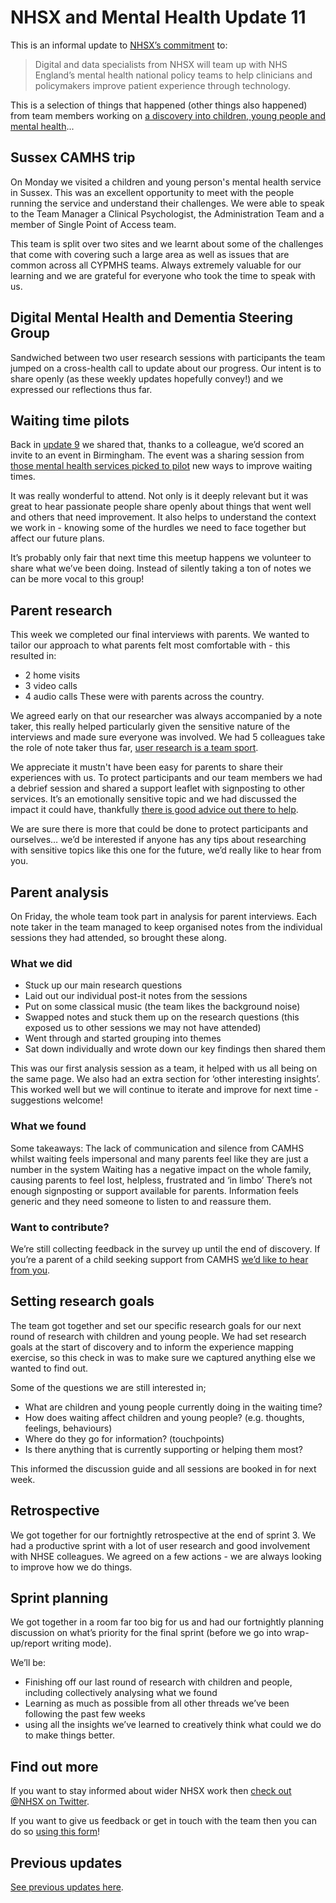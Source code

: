 # NHSX and Mental Health Update 11

This is an informal update to [NHSX’s commitment](https://www.gov.uk/government/news/nhsx-digital-experts-will-be-part-of-cancer-and-mental-health-teams) to:
> Digital and data specialists from NHSX will team up with NHS England’s mental health national policy teams to help clinicians and policymakers improve patient experience through technology.

This is a selection of things that happened (other things also happened) from team members working on [a discovery into children, young people and mental health](https://nhsx.github.io/Mental-Health/0/)...

## Sussex CAMHS trip
On Monday we visited a children and young person's mental health service in Sussex. This was an excellent opportunity to meet with the people running the service and understand their challenges. We were able to speak to the Team Manager a Clinical Psychologist, the Administration Team and a member of Single Point of Access team. 

This team is split over two sites and we learnt about some of the challenges that come with covering such a large area as well as issues that are common across all CYPMHS teams. Always extremely valuable for our learning and we are grateful for everyone who took the time to speak with us. 
     
## Digital Mental Health and Dementia Steering Group
Sandwiched between two user research sessions with participants the team jumped on a cross-health call to update about our progress. Our intent is to share openly (as these weekly updates hopefully convey!) and we expressed our reflections thus far.

## Waiting time pilots 
Back in [update 9](https://nhsx.github.io/Mental-Health/9/) we shared that, thanks to a colleague, we’d scored an invite to an event in Birmingham. The event was a sharing session from [those mental health services picked to pilot](https://www.england.nhs.uk/mental-health/cyp/trailblazers/mh-support-teams/) new ways to improve waiting times.

It was really wonderful to attend. Not only is it deeply relevant but it was great to hear passionate people share openly about things that went well and others that need improvement. It also helps to understand the context we work in - knowing some of the hurdles we need to face together but affect our future plans.

It’s probably only fair that next time this meetup happens we volunteer to share what we’ve been doing. Instead of silently taking a ton of notes we can be more vocal to this group!

## Parent research
This week we completed our final interviews with parents. We wanted to tailor our approach to what parents felt most comfortable with - this resulted in:
- 2 home visits
- 3 video calls
- 4 audio calls 
These were with parents across the country.

We agreed early on that our researcher was always accompanied by a note taker, this really helped particularly given the sensitive nature of the interviews and made sure everyone was involved. We had 5 colleagues take the role of note taker thus far, [user research is a team sport](http://www.myddelton.co.uk/blog/user-research-is-a-team-sport).

We appreciate it mustn't have been easy for parents to share their experiences with us. To protect participants and our team members we had a debrief session and shared a support leaflet with signposting to other services. It’s an emotionally sensitive topic and we had discussed the impact it could have, thankfully [there is good advice out there to help](https://userresearch.blog.gov.uk/2018/11/20/making-research-safer-for-everyone-involved/).

We are sure there is more that could be done to protect participants and ourselves… we’d be interested if anyone has any tips about researching with sensitive topics like this one for the future, we’d really like to hear from you.

## Parent analysis 
On Friday, the whole team took part in analysis for parent interviews. Each note taker in the team managed to keep organised notes from the individual sessions they had attended, so brought these along.

### What we did
- Stuck up our main research questions 
- Laid out our individual post-it notes from the sessions
- Put on some classical music (the team likes the background noise)
- Swapped notes and stuck them up on the research questions (this exposed us to other sessions we may not have attended)
- Went through and started grouping into themes
- Sat down individually and wrote down our key findings then shared them

This was our first analysis session as a team, it helped with us all being on the same page. We also had an extra section for ‘other interesting insights’. This worked well but we will continue to iterate and improve for next time - suggestions welcome!

### What we found
Some takeaways:
The lack of communication and silence from CAMHS whilst waiting feels impersonal and many parents feel like they are just a number in the system
Waiting has a negative impact on the whole family, causing parents to feel lost, helpless, frustrated and ‘in limbo’ 
There’s not enough signposting or support available for parents. Information feels generic and they need someone to listen to and reassure them. 

### Want to contribute?
We’re still collecting feedback in the survey up until the end of discovery. If you’re a parent of a child seeking support from CAMHS [we’d like to hear from you](https://www.smartsurvey.co.uk/s/parent-survey). 

## Setting research goals
The team got together and set our specific research goals for our next round of research with children and young people. We had set research goals at the start of discovery and to inform the experience mapping exercise, so this check in was to make sure we captured anything else we wanted to find out.

Some of the questions we are still interested in;
- What are children and young people currently doing in the waiting time?
- How does waiting affect children and young people? (e.g. thoughts, feelings, behaviours)
- Where do they go for information? (touchpoints)
- Is there anything that is currently supporting or helping them most?

This informed the discussion guide and all sessions are booked in for next week.

## Retrospective
We got together for our fortnightly retrospective at the end of sprint 3. We had a productive sprint with a lot of user research and good involvement with NHSE colleagues. We agreed on a few actions - we are always looking to improve how we do things.

## Sprint planning
We got together in a room far too big for us and had our fortnightly planning discussion on what’s priority for the final sprint (before we go into wrap-up/report writing mode).

We’ll be:
- Finishing off our last round of research with children and people, including collectively analysing what we found
- Learning as much as possible from all other threads we’ve been following the past few weeks
- using all the insights we’ve learned to creatively think what could we do to make things better. 

## Find out more
If you want to stay informed about wider NHSX work then [check out @NHSX on Twitter](https://twitter.com/nhsx?lang=en).

If you want to give us feedback or get in touch with the team then you can do so [using this form](https://docs.google.com/forms/d/e/1FAIpQLScR8Glu3ja-BC4UD8Xfu_wAbtHO4Wm67S45RKe0F_Vob5URag/viewform?usp=sf_link)!

## Previous updates
[See previous updates here](https://nhsx.github.io/Mental-Health/).

